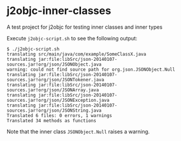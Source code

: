 # j2objc-inner-classes
A test project for j2objc for testing inner classes and inner types

Execute ``j2objc-script.sh`` to see the following output: 

```
$ ./j2objc-script.sh 
translating src/main/java/com/example/SomeClassX.java
translating jar:file:libSrc/json-20140107-sources.jar!org/json/JSONObject.java
warning: could not find source path for org.json.JSONObject.Null
translating jar:file:libSrc/json-20140107-sources.jar!org/json/JSONTokener.java
translating jar:file:libSrc/json-20140107-sources.jar!org/json/JSONArray.java
translating jar:file:libSrc/json-20140107-sources.jar!org/json/JSONException.java
translating jar:file:libSrc/json-20140107-sources.jar!org/json/JSONString.java
Translated 6 files: 0 errors, 1 warnings
Translated 34 methods as functions
```

Note that the inner class ``JSONObject.Null`` raises a warning.
